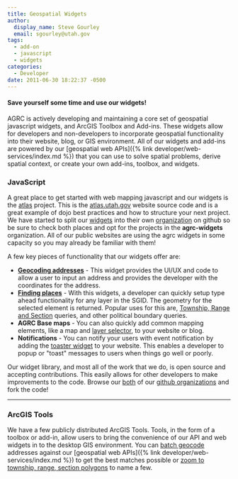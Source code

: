 ```yaml
---
title: Geospatial Widgets
author:
  display_name: Steve Gourley
  email: sgourley@utah.gov
tags:
  - add-on
  - javascript
  - widgets
categories:
  - Developer
date: 2011-06-30 18:22:37 -0500
---
```

#### Save yourself some time and use our widgets!

<i class="fas fa-2x fa-fw fa-terminal"></i> AGRC is actively developing and maintaining a core set of geospatial javascript widgets, and ArcGIS Toolbox and Add-ins. These widgets allow for developers and non-developers to incorporate geospatial functionality into their website, blog, or GIS environment. All of our widgets and add-ins are powered by our [geospatial web APIs]({% link developer/web-services/index.md %}) that you can use to solve spatial problems, derive spatial context, or create your own add-ins, toolbox, and widgets.

### JavaScript

A great place to get started with web mapping javascript and our widgets is the [atlas](https://github.com/agrc/AGRCJavaScriptProjectBoilerPlate) project. This is the [atlas.utah.gov](https://atlas.utah.gov) website source code and is a great example of dojo best practices and how to structure your next project. We have started to split our [widgets](https://github.com/agrc/agrc.widgets) into their own [organization](https://github.com/agrc-widgets) on github so be sure to check both places and opt for the projects in the **agrc-widgets** organization. All of our public websites are using the agrc widgets in some capacity so you may already be familiar with them!

A few key pieces of functionality that our widgets offer are:

- [**Geocoding addresses**](https://github.com/agrc-widgets/dart-board) - This widget provides the UI/UX and code to allow a user to input an address and provides the developer with the coordinates for the address.
- [**Finding places**](https://github.com/agrc-widgets/sherlock) - With this widgets, a developer can quickly setup type ahead functionality for any layer in the SGID. The geometry for the selected element is returned. Popular uses for this are, [Township, Range and Section](https://github.com/agrc/agrc.widgets/blob/master/widgets/locate/TRSsearch.js) queries, and other political boundary queries.
- **AGRC Base maps** - You can also quickly add common mapping elements, like a map and [layer selector](https://github.com/agrc-widgets/layer-selector), to your website or blog.
- **Notifications** - You can notify your users with event notification by adding the [toaster widget](https://github.com/agrc-widgets/layer-selector) to your website. This enables a developer to popup or "toast" messages to users when things go well or poorly.

Our widget library, and most all of the work that we do, is open source and accepting contributions. This easily allows for other developers to make improvements to the code. Browse our [both](https://github.com/agrc) of our [github organizations](https://github.com/agrc-widgets) and fork the code!

<hr class="divider"/>

### ArcGIS Tools

We have a few publicly distributed ArcGIS Tools. Tools, in the form of a toolbox or add-in, allow users to bring the convenience of our API and web widgets in to the desktop GIS environment. You can [batch geocode](https://github.com/agrc/geocoding-toolbox) addresses against our [geospatial web APIs]({% link developer/web-services/index.md %}) to get the best matches possible or [zoom to township, range, section polygons](https://github.com/agrc/trs-zoom-addin) to name a few.
